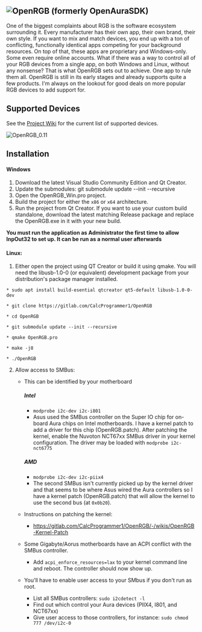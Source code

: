## ![OpenRGB](https://gitlab.com/CalcProgrammer1/OpenRGB/-/wikis/uploads/5b7e633ac9f63b00c8a4c72686206c3f/OpenRGB.png) (formerly OpenAuraSDK)

One of the biggest complaints about RGB is the software ecosystem surrounding it.  Every manufacturer has their own app, their own brand, their own style.  If you want to mix and match devices, you end up with a ton of conflicting, functionally identical apps competing for your background resources.  On top of that, these apps are proprietary and Windows-only.  Some even require online accounts.  What if there was a way to control all of your RGB devices from a single app, on both Windows and Linux, without any nonsense?  That is what OpenRGB sets out to achieve.  One app to rule them all.
OpenRGB is still in its early stages and already supports quite a few products.  I'm always on the lookout for good deals on more popular RGB devices to add support for.

## Supported Devices

See the [Project Wiki](https://gitlab.com/CalcProgrammer1/OpenRGB/-/wikis/home) for the current list of supported devices.

![OpenRGB_0.11](https://gitlab.com/CalcProgrammer1/OpenRGB/-/wikis/uploads/2a913ece50cfa1ab2210f63e4846df4f/OpenRGB_0.11.PNG)

## Installation
#### Windows
  1. Download the latest Visual Studio Community Edition and Qt Creator.
  2. Update the submodules: git submodule update --init --recursive
  3. Open the OpenRGB_Win.pro project.
  4. Build the project for either the `x86` or `x64` architecture.
  5. Run the project from Qt Creator.  If you want to use your custom build standalone, download the latest matching Release package and replace the OpenRGB.exe in it with your new build.

**You must run the application as Administrator the first time to allow InpOut32 to set up.  It can be run as a normal user afterwards**

#### Linux:
  1. Either open the project using QT Creator or build it using qmake.  You will need the libusb-1.0-0 (or equivalent) development package from your distribution's package manager installed.
    
    * sudo apt install build-esential qtcreator qt5-default libusb-1.0-0-dev

    * git clone https://gitlab.com/CalcProgrammer1/OpenRGB

    * cd OpenRGB

    * git submodule update --init --recursive

    * qmake OpenRGB.pro

    * make -j8
    
    * ./OpenRGB
     

  2. Allow access to SMBus:<br>

     - This can be identified by your motherboard
         ##### Intel
          - `modprobe i2c-dev i2c-i801`
          - Asus used the SMBus controller on the Super IO chip for on-board Aura chips on Intel motherboards.  I have a kernel patch to add a driver for this chip (OpenRGB.patch).  After patching the kernel, enable the Nuvoton NCT67xx SMBus driver in your kernel configuration.  The driver may be loaded with `modprobe i2c-nct6775`
         ##### AMD
          - `modprobe i2c-dev i2c-piix4` 
          - The second SMBus isn't currently picked up by the kernel driver and that seems to be where Asus wired the Aura controllers so I have a kernel patch (OpenRGB.patch) that will allow the kernel to use the second bus (at `0x0b20`).

     - Instructions on patching the kernel:
       - https://gitlab.com/CalcProgrammer1/OpenRGB/-/wikis/OpenRGB-Kernel-Patch
       
     - Some Gigabyte/Aorus motherboards have an ACPI conflict with the SMBus controller.
       - Add `acpi_enforce_resources=lax` to your kernel command line and reboot.  The controller should now show up.

     - You'll have to enable user access to your SMbus if you don't run as root.
       - List all SMBus controllers: `sudo i2cdetect -l`
       - Find out which control your Aura devices (PIIX4, I801, and NCT67xx)
       - Give user access to those controllers, for instance: `sudo chmod 777 /dev/i2c-0`


